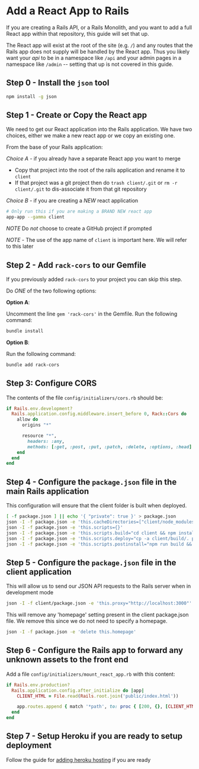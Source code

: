 # Add a React App to Rails

If you are creating a Rails API, or a Rails Monolith, and you want to add a full React app within that repository, this guide will set that up.

The React app will exist at the root of the site (e.g. `/`) and any routes that the Rails app does not supply will be handled by the React app. Thus you likely want your _api_ to be in a namespace like `/api` and your admin pages in a namespace like `/admin` -- setting that up is not covered in this guide.

## Step 0 - Install the `json` tool

```sh
npm install -g json
```

## Step 1 - Create or Copy the React app

We need to get our React application into the Rails application. We have two choices, either we make a new react app or we copy an existing one.

From the base of your Rails application:

*Choice A* - if you already have a separate React app you want to merge

- Copy that project into the root of the rails application and rename it to `client`
- If that project was a git project then do `trash client/.git` or `rm -r client/.git` to dis-associate it from that git repository

*Choice B* - if you are creating a *NEW* react application

```sh
# Only run this if you are making a BRAND NEW react app
app-app --gamma client
```

_NOTE_ Do _not_ choose to create a GitHub project if prompted

_NOTE_ - The use of the app name of `client` is important here. We will refer to this later

## Step 2 - Add `rack-cors` to our Gemfile

If you previously added `rack-cors` to your project you can skip this step.

Do *ONE* of the two following options:

**Option A**:

Uncomment the line `gem 'rack-cors'` in the Gemfile.
Run the following command:

```sh
bundle install
```

**Option B**:

Run the following command:

```sh
bundle add rack-cors
```

## Step 3: Configure CORS

The contents of the file `config/initializers/cors.rb` should be:

```ruby
if Rails.env.development?
  Rails.application.config.middleware.insert_before 0, Rack::Cors do
    allow do
      origins "*"

      resource "*",
        headers: :any,
        methods: [:get, :post, :put, :patch, :delete, :options, :head]
    end
  end
end
```

## Step 4 - Configure the `package.json` file in the main Rails application

This configuration will ensure that the client folder is built when deployed.

```sh
[ -f package.json ] || echo '{ "private": true }' > package.json
json -I -f package.json -e 'this.cacheDirectories=["client/node_modules"]'
json -I -f package.json -e 'this.scripts={}'
json -I -f package.json -e 'this.scripts.build="cd client && npm install && npm run build && cd .."'
json -I -f package.json -e 'this.scripts.deploy="cp -a client/build/. public/"'
json -I -f package.json -e 'this.scripts.postinstall="npm run build && npm run deploy"'
```

## Step 5 - Configure the `package.json` file in the client application

This will allow us to send our JSON API requests to the Rails server when in development mode

```sh
json -I -f client/package.json -e 'this.proxy="http://localhost:3000"'
```

This will remove any 'homepage' setting present in the client package.json file. We remove this since we do not need to specify a homepage.

```sh
json -I -f package.json -e 'delete this.homepage'
```

## Step 6 - Configure the Rails app to forward any unknown assets to the front end

Add a file `config/initializers/mount_react_app.rb` with this content:

```ruby
if Rails.env.production?
  Rails.application.config.after_initialize do |app|
    CLIENT_HTML = File.read(Rails.root.join('public/index.html'))

    app.routes.append { match '*path', to: proc { [200, {}, [CLIENT_HTML]] }, via: [:get] }
  end
end
```

## Step 7 - Setup Heroku if you are ready to setup deployment

Follow the guide for [adding heroku hosting](/handbook/resources/rails/add-heroku-hosting-to-our-rails-app) if you are ready


